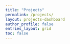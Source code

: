 ```yaml
---
title: "Projects"
permalink: /projects/
layout: projects-dashboard
author_profile: false
entries_layout: grid
toc: false
---
```

